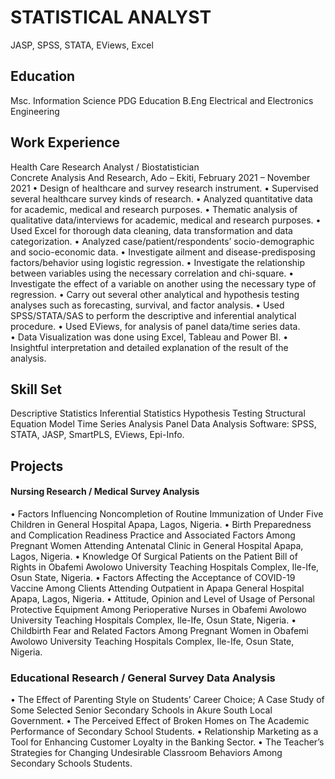 # STATISTICAL ANALYST
JASP, SPSS, STATA, EViews, Excel 
## Education
Msc. Information Science
PDG Education
B.Eng Electrical and Electronics Engineering 

## Work Experience 
Health Care Research Analyst / Biostatistician  
Concrete Analysis And Research, Ado – Ekiti,  		       February 2021 – November 2021 
• Design of healthcare and survey research instrument.
• Supervised several healthcare survey kinds of research. 
• Analyzed quantitative data for academic, medical and research purposes. 
• Thematic analysis of qualitative data/interviews for academic, medical and research purposes. 
• Used Excel for thorough data cleaning, data transformation and data categorization. 
• Analyzed case/patient/respondents’ socio-demographic and socio-economic data. 
• Investigate ailment and disease-predisposing factors/behavior using logistic regression. 
• Investigate the relationship between variables using the necessary correlation and chi-square. 
• Investigate the effect of a variable on another using the necessary type of regression. 
• Carry out several other analytical and hypothesis testing analyses such as forecasting, survival, and factor analysis. 
• Used SPSS/STATA/SAS to perform the descriptive and inferential analytical procedure. 
• Used EViews, for analysis of panel data/time series data.  
• Data Visualization was done using Excel, Tableau and Power BI. 
• Insightful interpretation and detailed explanation of the result of the analysis. 


## Skill Set
Descriptive Statistics 
Inferential Statistics 
Hypothesis Testing 
Structural Equation Model
Time Series Analysis
Panel Data Analysis 
Software: SPSS, STATA, JASP, SmartPLS, EViews, Epi-Info. 

## Projects  
#### Nursing Research / Medical Survey Analysis 
•	Factors Influencing Noncompletion of Routine Immunization of Under Five Children in General Hospital Apapa, Lagos, Nigeria.
•	Birth Preparedness and Complication Readiness Practice and Associated Factors Among Pregnant Women Attending Antenatal Clinic in General Hospital Apapa, Lagos, Nigeria.
•	Knowledge Of Surgical Patients on the Patient Bill of Rights in Obafemi Awolowo University Teaching Hospitals Complex, Ile-Ife, Osun State, Nigeria. 
•	Factors Affecting the Acceptance of COVID-19 Vaccine Among Clients Attending Outpatient in Apapa General Hospital Apapa, Lagos, Nigeria. 
•	Attitude, Opinion and Level of Usage of Personal Protective Equipment Among Perioperative Nurses in Obafemi Awolowo University Teaching Hospitals Complex, Ile-Ife, Osun State, Nigeria. 
•	Childbirth Fear and Related Factors Among Pregnant Women in Obafemi Awolowo University Teaching Hospitals Complex, Ile-Ife, Osun State, Nigeria.  
### Educational Research / General Survey Data Analysis  
•	The Effect of Parenting Style on Students’ Career Choice; A Case Study of Some Selected Senior Secondary Schools in Akure South Local Government. 
•	The Perceived Effect of Broken Homes on The Academic Performance of Secondary School Students. 
•	Relationship Marketing as a Tool for Enhancing Customer Loyalty in the Banking Sector. 
•	The Teacher’s Strategies for Changing Undesirable Classroom Behaviors Among Secondary Schools Students.   


